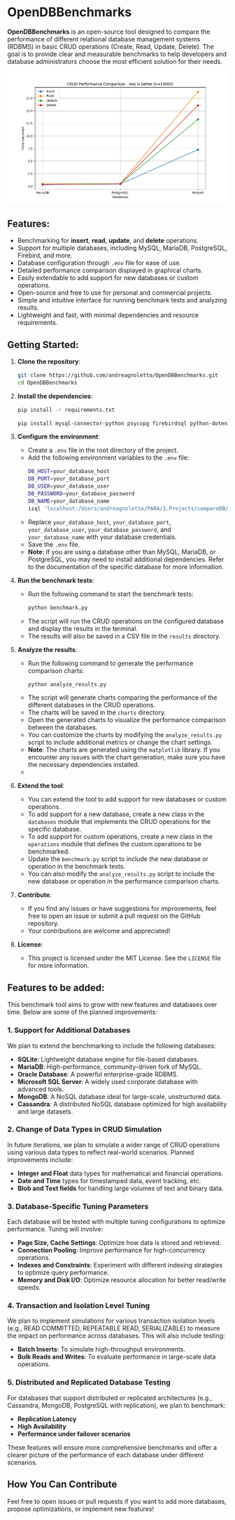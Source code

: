 # OpenDBBenchmarks

**OpenDBBenchmarks** is an open-source tool designed to compare the performance of different relational database management systems (RDBMS) in basic CRUD operations (Create, Read, Update, Delete). The goal is to provide clear and measurable benchmarks to help developers and database administrators choose the most efficient solution for their needs.

![Example Image](https://github.com/andreagnoletto/OpenDBBenchmarks/blob/2e92473bfe5cf8c7fabac1080770930d7873f260/Figure_1.png)

## Features:
- Benchmarking for **insert**, **read**, **update**, and **delete** operations.
- Support for multiple databases, including MySQL, MariaDB, PostgreSQL, Firebird, and more.
- Database configuration through `.env` file for ease of use.
- Detailed performance comparison displayed in graphical charts.
- Easily extendable to add support for new databases or custom operations.
- Open-source and free to use for personal and commercial projects.
- Simple and intuitive interface for running benchmark tests and analyzing results.
- Lightweight and fast, with minimal dependencies and resource requirements.

## Getting Started:
1. **Clone the repository**:
   ```bash
   git clone https://github.com/andreagnoletto/OpenDBBenchmarks.git
   cd OpenDBBenchmarks
    ```
2. **Install the dependencies**:
   ```bash
   pip install -r requirements.txt
   ```
   ```bash
   pip install mysql-connector-python psycopg firebirdsql python-dotenv matplotlib
   ```
3. **Configure the environment**:
    - Create a `.env` file in the root directory of the project.
    - Add the following environment variables to the `.env` file:
        ```bash
        DB_HOST=your_database_host
        DB_PORT=your_database_port
        DB_USER=your_database_user
        DB_PASSWORD=your_database_password
        DB_NAME=your_database_name
        isql 'localhost:/Users/andreagnoletto/PARA/1.Projects/compareDB/firebird.fbd' -user SYSDBA -password masterkey

        ```
    - Replace `your_database_host`, `your_database_port`, `your_database_user`, `your_database_password`, and `your_database_name` with your database credentials.
    - Save the `.env` file.
    - **Note**: If you are using a database other than MySQL, MariaDB, or PostgreSQL, you may need to install additional dependencies. Refer to the documentation of the specific database for more information.
   
4. **Run the benchmark tests**:
    - Run the following command to start the benchmark tests:
        ```bash
        python benchmark.py
        ```
    - The script will run the CRUD operations on the configured database and display the results in the terminal.
    - The results will also be saved in a CSV file in the `results` directory.
5. **Analyze the results**:
    - Run the following command to generate the performance comparison charts:
        ```bash
        python analyze_results.py
        ```
    - The script will generate charts comparing the performance of the different databases in the CRUD operations.
    - The charts will be saved in the `charts` directory.
    - Open the generated charts to visualize the performance comparison between the databases.
    - You can customize the charts by modifying the `analyze_results.py` script to include additional metrics or change the chart settings.
    - **Note**: The charts are generated using the `matplotlib` library. If you encounter any issues with the chart generation, make sure you have the necessary dependencies installed.
    - 
6. **Extend the tool**:
    - You can extend the tool to add support for new databases or custom operations.
    - To add support for a new database, create a new class in the `databases` module that implements the CRUD operations for the specific database.
    - To add support for custom operations, create a new class in the `operations` module that defines the custom operations to be benchmarked.
    - Update the `benchmark.py` script to include the new database or operation in the benchmark tests.
    - You can also modify the `analyze_results.py` script to include the new database or operation in the performance comparison charts.
7. **Contribute**:
    - If you find any issues or have suggestions for improvements, feel free to open an issue or submit a pull request on the GitHub repository.
    - Your contributions are welcome and appreciated!
8. **License**:
    - This project is licensed under the MIT License. See the `LICENSE` file for more information.

## Features to be added:
This benchmark tool aims to grow with new features and databases over time. Below are some of the planned improvements:

### 1. Support for Additional Databases
We plan to extend the benchmarking to include the following databases:
- **SQLite**: Lightweight database engine for file-based databases.
- **MariaDB**: High-performance, community-driven fork of MySQL.
- **Oracle Database**: A powerful enterprise-grade RDBMS.
- **Microsoft SQL Server**: A widely used corporate database with advanced tools.
- **MongoDB**: A NoSQL database ideal for large-scale, unstructured data.
- **Cassandra**: A distributed NoSQL database optimized for high availability and large datasets.

### 2. Change of Data Types in CRUD Simulation
In future iterations, we plan to simulate a wider range of CRUD operations using various data types to reflect real-world scenarios. Planned improvements include:
- **Integer and Float** data types for mathematical and financial operations.
- **Date and Time** types for timestamped data, event tracking, etc.
- **Blob and Text fields** for handling large volumes of text and binary data.

### 3. Database-Specific Tuning Parameters
Each database will be tested with multiple tuning configurations to optimize performance. Tuning will involve:
- **Page Size, Cache Settings**: Optimize how data is stored and retrieved.
- **Connection Pooling**: Improve performance for high-concurrency operations.
- **Indexes and Constraints**: Experiment with different indexing strategies to optimize query performance.
- **Memory and Disk I/O**: Optimize resource allocation for better read/write speeds.

### 4. Transaction and Isolation Level Tuning
We plan to implement simulations for various transaction isolation levels (e.g., READ COMMITTED, REPEATABLE READ, SERIALIZABLE) to measure the impact on performance across databases. This will also include testing:
- **Batch Inserts**: To simulate high-throughput environments.
- **Bulk Reads and Writes**: To evaluate performance in large-scale data operations.

### 5. Distributed and Replicated Database Testing
For databases that support distributed or replicated architectures (e.g., Cassandra, MongoDB, PostgreSQL with replication), we plan to benchmark:
- **Replication Latency**
- **High Availability**
- **Performance under failover scenarios**

These features will ensure more comprehensive benchmarks and offer a clearer picture of the performance of each database under different scenarios.

## How You Can Contribute
Feel free to open issues or pull requests if you want to add more databases, propose optimizations, or implement new features!

    
